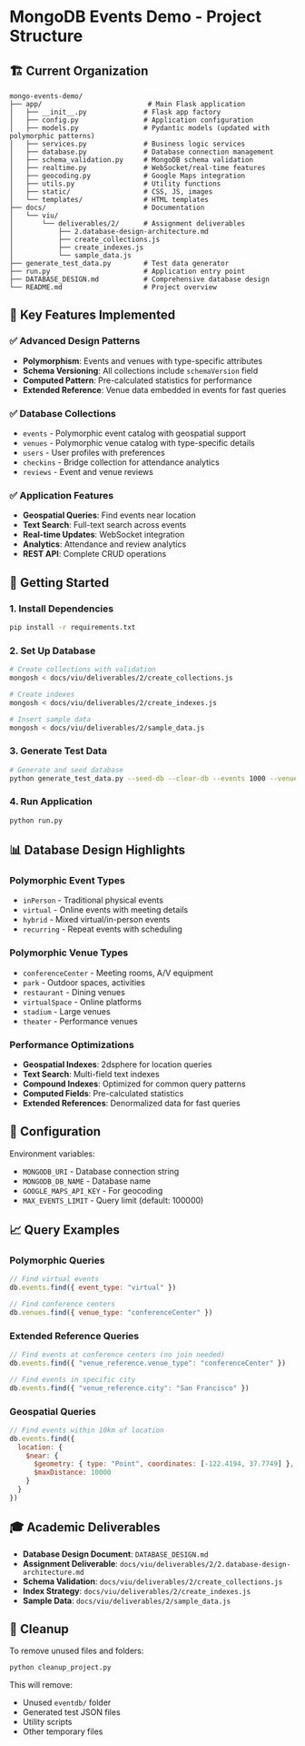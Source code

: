 # MongoDB Events Demo - Project Structure

## 🏗️ Current Organization

```
mongo-events-demo/
├── app/                          # Main Flask application
│   ├── __init__.py              # Flask app factory
│   ├── config.py                # Application configuration
│   ├── models.py                # Pydantic models (updated with polymorphic patterns)
│   ├── services.py              # Business logic services
│   ├── database.py              # Database connection management
│   ├── schema_validation.py     # MongoDB schema validation
│   ├── realtime.py              # WebSocket/real-time features
│   ├── geocoding.py             # Google Maps integration
│   ├── utils.py                 # Utility functions
│   ├── static/                  # CSS, JS, images
│   └── templates/               # HTML templates
├── docs/                        # Documentation
│   └── viu/
│       └── deliverables/2/      # Assignment deliverables
│           ├── 2.database-design-architecture.md
│           ├── create_collections.js
│           ├── create_indexes.js
│           └── sample_data.js
├── generate_test_data.py        # Test data generator
├── run.py                       # Application entry point
├── DATABASE_DESIGN.md           # Comprehensive database design
└── README.md                    # Project overview
```

## 🎯 Key Features Implemented

### ✅ Advanced Design Patterns
- **Polymorphism**: Events and venues with type-specific attributes
- **Schema Versioning**: All collections include `schemaVersion` field
- **Computed Pattern**: Pre-calculated statistics for performance
- **Extended Reference**: Venue data embedded in events for fast queries

### ✅ Database Collections
- `events` - Polymorphic event catalog with geospatial support
- `venues` - Polymorphic venue catalog with type-specific details
- `users` - User profiles with preferences
- `checkins` - Bridge collection for attendance analytics
- `reviews` - Event and venue reviews

### ✅ Application Features
- **Geospatial Queries**: Find events near location
- **Text Search**: Full-text search across events
- **Real-time Updates**: WebSocket integration
- **Analytics**: Attendance and review analytics
- **REST API**: Complete CRUD operations

## 🚀 Getting Started

### 1. Install Dependencies
```bash
pip install -r requirements.txt
```

### 2. Set Up Database
```bash
# Create collections with validation
mongosh < docs/viu/deliverables/2/create_collections.js

# Create indexes
mongosh < docs/viu/deliverables/2/create_indexes.js

# Insert sample data
mongosh < docs/viu/deliverables/2/sample_data.js
```

### 3. Generate Test Data
```bash
# Generate and seed database
python generate_test_data.py --seed-db --clear-db --events 1000 --venues 100 --users 500
```

### 4. Run Application
```bash
python run.py
```

## 📊 Database Design Highlights

### Polymorphic Event Types
- `inPerson` - Traditional physical events
- `virtual` - Online events with meeting details
- `hybrid` - Mixed virtual/in-person events
- `recurring` - Repeat events with scheduling

### Polymorphic Venue Types
- `conferenceCenter` - Meeting rooms, A/V equipment
- `park` - Outdoor spaces, activities
- `restaurant` - Dining venues
- `virtualSpace` - Online platforms
- `stadium` - Large venues
- `theater` - Performance venues

### Performance Optimizations
- **Geospatial Indexes**: 2dsphere for location queries
- **Text Search**: Multi-field text indexes
- **Compound Indexes**: Optimized for common query patterns
- **Computed Fields**: Pre-calculated statistics
- **Extended References**: Denormalized data for fast queries

## 🔧 Configuration

Environment variables:
- `MONGODB_URI` - Database connection string
- `MONGODB_DB_NAME` - Database name
- `GOOGLE_MAPS_API_KEY` - For geocoding
- `MAX_EVENTS_LIMIT` - Query limit (default: 100000)

## 📈 Query Examples

### Polymorphic Queries
```javascript
// Find virtual events
db.events.find({ event_type: "virtual" })

// Find conference centers
db.venues.find({ venue_type: "conferenceCenter" })
```

### Extended Reference Queries
```javascript
// Find events at conference centers (no join needed)
db.events.find({ "venue_reference.venue_type": "conferenceCenter" })

// Find events in specific city
db.events.find({ "venue_reference.city": "San Francisco" })
```

### Geospatial Queries
```javascript
// Find events within 10km of location
db.events.find({
  location: {
    $near: {
      $geometry: { type: "Point", coordinates: [-122.4194, 37.7749] },
      $maxDistance: 10000
    }
  }
})
```

## 🎓 Academic Deliverables

- **Database Design Document**: `DATABASE_DESIGN.md`
- **Assignment Deliverable**: `docs/viu/deliverables/2/2.database-design-architecture.md`
- **Schema Validation**: `docs/viu/deliverables/2/create_collections.js`
- **Index Strategy**: `docs/viu/deliverables/2/create_indexes.js`
- **Sample Data**: `docs/viu/deliverables/2/sample_data.js`

## 🧹 Cleanup

To remove unused files and folders:
```bash
python cleanup_project.py
```

This will remove:
- Unused `eventdb/` folder
- Generated test JSON files
- Utility scripts
- Other temporary files
